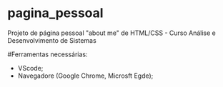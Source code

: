 # pagina_pessoal
Projeto de página pessoal "about me" de HTML/CSS - Curso Análise e Desenvolvimento de Sistemas 

#Ferramentas necessárias: 
- VScode;
- Navegadore (Google Chrome, Microsft Egde);
